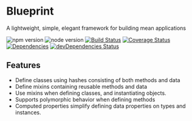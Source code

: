 Blueprint
================

A lightweight, simple, elegant framework for building mean applications

![npm version](https://img.shields.io/npm/v/base-object.svg)
![node version](https://img.shields.io/node/v/base-object.svg)
[![Build Status](https://travis-ci.org/base-object.svg?branch=master)](https://travis-ci.org/base-object)
[![Coverage Status](https://coveralls.io/repos/github/base-object/badge.svg?branch=master)](https://coveralls.io/github/base-object?branch=master)
[![Dependencies](https://david-dm.org/base-object.svg)](https://david-dm.org/base-object)
[![devDependencies Status](https://david-dm.org/base-object/dev-status.svg)](https://david-dm.org/base-object?type=dev)

Features
--------

* Define classes using hashes consisting of both methods and data
* Define mixins containing reusable methods and data
* Use mixins when defining classes, and instantiating objects.
* Supports polymorphic behavior when defining methods
* Computed properties simplify defining data properties on types and instances.


